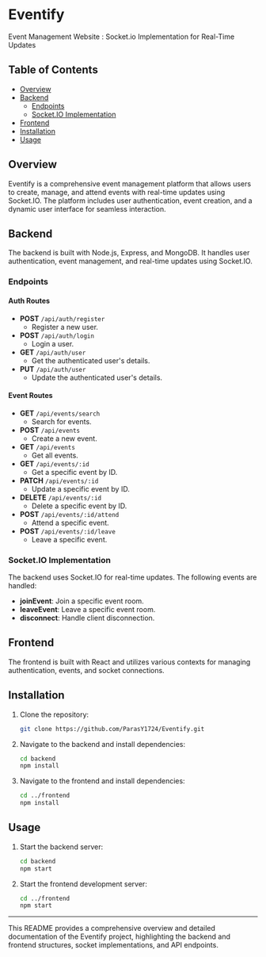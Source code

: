 # Eventify

Event Management Website : Socket.io Implementation for Real-Time Updates

## Table of Contents

- [Overview](#overview)
- [Backend](#backend)
  - [Endpoints](#endpoints)
  - [Socket.IO Implementation](#socketio-implementation)
- [Frontend](#frontend)
- [Installation](#installation)
- [Usage](#usage)

## Overview

Eventify is a comprehensive event management platform that allows users to create, manage, and attend events with real-time updates using Socket.IO. The platform includes user authentication, event creation, and a dynamic user interface for seamless interaction.

## Backend

The backend is built with Node.js, Express, and MongoDB. It handles user authentication, event management, and real-time updates using Socket.IO.

### Endpoints

#### Auth Routes

- **POST** `/api/auth/register`
  - Register a new user.
- **POST** `/api/auth/login`
  - Login a user.
- **GET** `/api/auth/user`
  - Get the authenticated user's details.
- **PUT** `/api/auth/user`
  - Update the authenticated user's details.

#### Event Routes

- **GET** `/api/events/search`
  - Search for events.
- **POST** `/api/events`
  - Create a new event.
- **GET** `/api/events`
  - Get all events.
- **GET** `/api/events/:id`
  - Get a specific event by ID.
- **PATCH** `/api/events/:id`
  - Update a specific event by ID.
- **DELETE** `/api/events/:id`
  - Delete a specific event by ID.
- **POST** `/api/events/:id/attend`
  - Attend a specific event.
- **POST** `/api/events/:id/leave`
  - Leave a specific event.

### Socket.IO Implementation

The backend uses Socket.IO for real-time updates. The following events are handled:

- **joinEvent**: Join a specific event room.
- **leaveEvent**: Leave a specific event room.
- **disconnect**: Handle client disconnection.

## Frontend

The frontend is built with React and utilizes various contexts for managing authentication, events, and socket connections.

## Installation

1. Clone the repository:
   ```bash
   git clone https://github.com/ParasY1724/Eventify.git
   ```
2. Navigate to the backend and install dependencies:
   ```bash
   cd backend
   npm install
   ```
3. Navigate to the frontend and install dependencies:
   ```bash
   cd ../frontend
   npm install
   ```

## Usage

1. Start the backend server:
   ```bash
   cd backend
   npm start
   ```
2. Start the frontend development server:
   ```bash
   cd ../frontend
   npm start
   ```

---

This README provides a comprehensive overview and detailed documentation of the Eventify project, highlighting the backend and frontend structures, socket implementations, and API endpoints.
